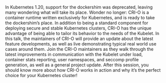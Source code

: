 In Kubernetes 1.20, support for the dockershim was deprecated, leaving many wondering what will take its place. Wonder no longer: CRI-O is a container runtime written exclusively for Kubernetes, and is ready to take the dockershim’s place. In addition to being a standard component for deploying secure and stable Kubernetes clusters, CRI-O has the unique advantage of being able to tailor its behavior to the needs of the Kubelet. In this talk, the maintainers of CRI-O will provide an update about the latest feature developments, as well as live demonstrating typical real world use cases around them. Join the CRI-O maintainers as they walk through the latest improvements in communication with the Kubelet under load, container stats reporting, user namespaces, and seccomp profile generation, as well as a general project update. After this session, you should know more about how CRI-O works in action and why it’s the perfect choice for your Kubernetes cluster!
